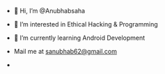 - 👋 Hi, I’m @Anubhabsaha
- 👀 I’m interested in Ethical Hacking & Programming
- 🌱 I’m currently learning Android Development
- Mail me at sanubhab62@gmail.com

- 

<!---
Anubhabsaha/Anubhabsaha is a ✨ special ✨ repository because its `README.md` (this file) appears on your GitHub profile.
You can click the Preview link to take a look at your changes.
--->
